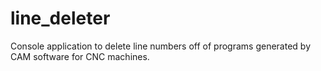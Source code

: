 # line_deleter
 Console application to delete line numbers off of programs generated by CAM software for CNC machines.
